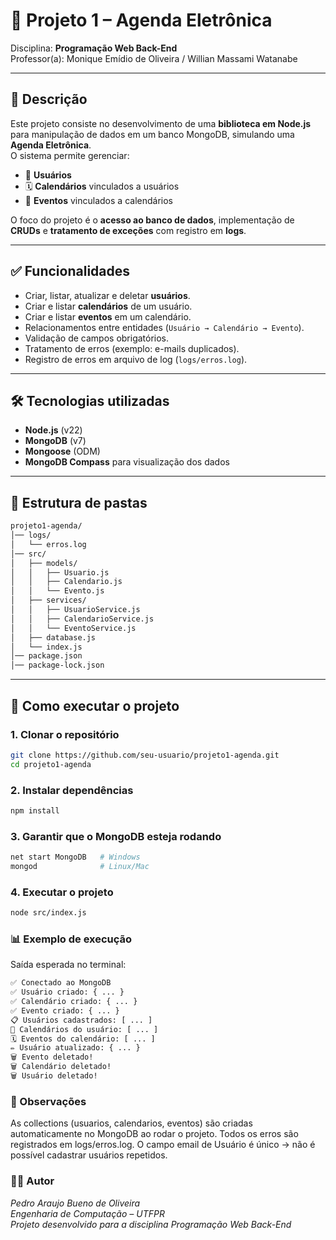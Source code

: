 # 📅 Projeto 1 – Agenda Eletrônica  
Disciplina: **Programação Web Back-End**  
Professor(a): Monique Emídio de Oliveira / Willian Massami Watanabe  

---

## 📖 Descrição
Este projeto consiste no desenvolvimento de uma **biblioteca em Node.js** para manipulação de dados em um banco MongoDB, simulando uma **Agenda Eletrônica**.  
O sistema permite gerenciar:  
- 👤 **Usuários**  
- 🗓️ **Calendários** vinculados a usuários  
- 📌 **Eventos** vinculados a calendários  

O foco do projeto é o **acesso ao banco de dados**, implementação de **CRUDs** e **tratamento de exceções** com registro em **logs**.

---

## ✅ Funcionalidades
- Criar, listar, atualizar e deletar **usuários**.  
- Criar e listar **calendários** de um usuário.  
- Criar e listar **eventos** em um calendário.  
- Relacionamentos entre entidades (`Usuário → Calendário → Evento`).  
- Validação de campos obrigatórios.  
- Tratamento de erros (exemplo: e-mails duplicados).  
- Registro de erros em arquivo de log (`logs/erros.log`).  

---

## 🛠️ Tecnologias utilizadas
- **Node.js** (v22)  
- **MongoDB** (v7)  
- **Mongoose** (ODM)  
- **MongoDB Compass** para visualização dos dados  

---

## 📂 Estrutura de pastas
```bash
projeto1-agenda/
│── logs/
│   └── erros.log
│── src/
│   ├── models/
│   │   ├── Usuario.js
│   │   ├── Calendario.js
│   │   └── Evento.js
│   ├── services/
│   │   ├── UsuarioService.js
│   │   ├── CalendarioService.js
│   │   └── EventoService.js
│   ├── database.js
│   └── index.js
│── package.json
│── package-lock.json
```
---

## 🚀 Como executar o projeto

### 1. Clonar o repositório
```bash
git clone https://github.com/seu-usuario/projeto1-agenda.git
cd projeto1-agenda
```

### 2. Instalar dependências
```bash
npm install
```

### 3. Garantir que o MongoDB esteja rodando
```bash
net start MongoDB   # Windows
mongod              # Linux/Mac
```

### 4. Executar o projeto
```bash
node src/index.js
```

### 📊 Exemplo de execução

Saída esperada no terminal:

```bash
✅ Conectado ao MongoDB
✅ Usuário criado: { ... }
✅ Calendário criado: { ... }
✅ Evento criado: { ... }
📋 Usuários cadastrados: [ ... ]
📅 Calendários do usuário: [ ... ]
🗓️ Eventos do calendário: [ ... ]
✏️ Usuário atualizado: { ... }
🗑️ Evento deletado!
🗑️ Calendário deletado!
🗑️ Usuário deletado!
```

### 📌 Observações
As collections (usuarios, calendarios, eventos) são criadas automaticamente no MongoDB ao rodar o projeto.
Todos os erros são registrados em logs/erros.log.
O campo email de Usuário é único → não é possível cadastrar usuários repetidos.

### 👨‍💻 Autor
*Pedro Araujo Bueno de Oliveira* <br> *Engenharia de Computação – UTFPR* <br> *Projeto desenvolvido para a disciplina Programação Web Back-End*
